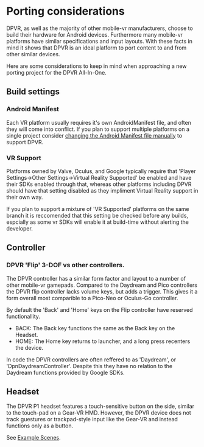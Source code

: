 # Porting considerations

DPVR, as well as the majority of other mobile-vr manufacturers, choose to build their hardware for Android devices. Furthermore many mobile-vr platforms have similar specifications and input layouts. With these facts in mind it shows that DPVR is an ideal platform to port content to and from other similar devices.

Here are some considerations to keep in mind when approaching a new porting project for the DPVR All-In-One.

## Build settings

### Android Manifest
Each VR platform usually requires it's own AndroidManifest file, and often they will come into conflict. If you plan to support multiple platforms on a single project consider [changing the Android Manifest file manually](/docs/android-manifest.md) to support DPVR.

### VR Support

Platforms owned by Valve, Oculus, and Google typically require that 'Player Settings->Other Settings->Virtual Reality Supported' be enabled and have their SDKs enabled through that, whereas other platforms including DPVR should have that setting disabled as they impliment Virtual Reality support in their own way.

If you plan to support a mixture of 'VR Supported' platforms on the same branch it is reccomended that this setting be checked before any builds, espcially as some vr SDKs will enable it at build-time without alerting the developer.

## Controller

### DPVR 'Flip' 3-DOF vs other controllers.

The DPVR controller has a similar form factor and layout to a number of other mobile-vr gamepads. Compared to the Daydream and Pico controllers the DPVR flip controller lacks volume keys, but adds a trigger. This gives it a form overall most comparible to a Pico-Neo or Oculus-Go controller.

By default the 'Back' and 'Home' keys on the Flip controller have reserved functionallity.
*  BACK: The Back key functions the same as the Back key on the Headset.
*  HOME: The Home key returns to launcher, and a long press recenters the device.

In code the DPVR controllers are often reffered to as 'Daydream', or 'DpnDaydreamController'. Despite this they have no relation to the Daydream functions provided by Google SDKs.

## Headset

The DPVR P1 headset features a touch-sensitive button on the side, similar to the touch-pad on a Gear-VR HMD. However, the DPVR device does not track guestures or trackpad-style input like the Gear-VR and instead functions only as a button.

See [Example Scenes](/docs/dpvr-example-scenes-overview.md).
